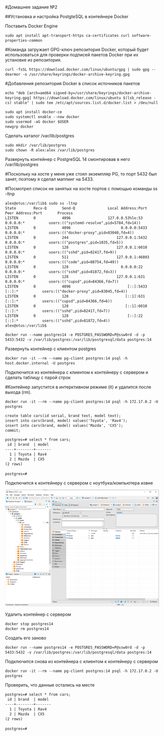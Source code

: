 #Домашнее задание №2

##Установка и настройка PostgteSQL в контейнере Docker

Поставить Docker Engine

```
sudo apt install apt-transport-https ca-certificates curl software-properties-common
```

#Команда загружает GPG-ключ репозитория Docker, который будет использоваться для проверки подписей пакетов Docker при их установке из репозитория.


```
curl -fsSL https://download.docker.com/linux/ubuntu/gpg | sudo gpg --dearmor -o /usr/share/keyrings/docker-archive-keyring.gpg
```

#Добавления репозитория Docker в список источников пакетов

```
echo "deb [arch=amd64 signed-by=/usr/share/keyrings/docker-archive-keyring.gpg] https://download.docker.com/linux/ubuntu $(lsb_release -cs) stable" | sudo tee /etc/apt/sources.list.d/docker.list > /dev/null
```

```
sudo apt install docker-ce
sudo systemctl enable --now docker
sudo usermod -aG docker $USER
newgrp docker
```

Cделать каталог /var/lib/postgres

```
sudo mkdir /var/lib/postgres
sudo chown -R alex:alex /var/lib/postgres
```

Развернуть контейнер с PostgreSQL 14 смонтировав в него /var/lib/postgres

#Поскольку на хосте у меня уже стоял экземпляр PG, то порт 5432 был занят, поэтому я сделал маппинг на 5433. 


#Посмотрел список не занятых на хосте портов с помощью команды ss -ltnp

```
alex@otus:/var/lib$ sudo ss -ltnp
State        Recv-Q       Send-Q               Local Address:Port                Peer Address:Port       Process                                           
LISTEN       0            4096                 127.0.0.53%lo:53                       0.0.0.0:*           users:(("systemd-resolve",pid=5784,fd=14))       
LISTEN       0            4096                       0.0.0.0:5433                     0.0.0.0:*           users:(("docker-proxy",pid=83040,fd=4))          
LISTEN       0            244                      127.0.0.1:5432                     0.0.0.0:*           users:(("postgres",pid=1035,fd=5))               
LISTEN       0            128                      127.0.0.1:6010                     0.0.0.0:*           users:(("sshd",pid=82417,fd=9))                  
LISTEN       0            511                      127.0.0.1:46803                    0.0.0.0:*           users:(("code",pid=88754,fd=49))                 
LISTEN       0            128                        0.0.0.0:22                       0.0.0.0:*           users:(("sshd",pid=81872,fd=3))                  
LISTEN       0            128                      127.0.0.1:631                      0.0.0.0:*           users:(("cupsd",pid=84366,fd=7))                 
LISTEN       0            4096                          [::]:5433                        [::]:*           users:(("docker-proxy",pid=83045,fd=4))          
LISTEN       0            128                          [::1]:631                         [::]:*           users:(("cupsd",pid=84366,fd=6))                 
LISTEN       0            128                          [::1]:6010                        [::]:*           users:(("sshd",pid=82417,fd=7))                  
LISTEN       0            128                           [::]:22                          [::]:*           users:(("sshd",pid=81872,fd=4))                  
alex@otus:/var/lib$ 
```

```
docker run --name postgres14 -e POSTGRES_PASSWORD=P@ssw0rd -d -p 5433:5432 -v /var/lib/postgres:/var/lib/postgresql/data postgres:14
```


Развернуть контейнер с клиентом postgres

```
docker run -it --rm --name pg-client postgres:14 psql -h host.docker.internal -U postgres
```

Подключится из контейнера с клиентом к контейнеру с сервером и сделать таблицу с парой строк


#Контейнер запустится в интерктивном режиме (it) и удалится после выхода (rm).


```
docker run -it --rm --name pg-client postgres:14 psql -h 172.17.0.2 -U postgres
```

```
create table cars(id serial, brand text, model text);
insert into cars(brand, model) values('Toyota', 'Rav4');
insert into cars(brand, model) values('Mazda', 'CX5');
commit; 
```

```
postgres=# select * from cars;
 id | brand  | model 
----+--------+-------
  1 | Toyota | Rav4
  2 | Mazda  | CX5
(2 rows)

postgres=# 
```


Подключится к контейнеру с сервером с ноутбука/компьютера извне

![DBeaver](https://github.com/mrchubaka/OtusHWPCS/blob/main/HW2-12.jpeg)


Удалить контейнер с сервером

```
docker stop postgres14
docker rm postgres14
```

Создать его заново

```
docker run --name postgres14 -e POSTGRES_PASSWORD=P@ssw0rd -d -p 5433:5432 -v /var/lib/postgres:/var/lib/postgresql/data postgres:14
```

Подключится снова из контейнера с клиентом к контейнеру с сервером

```
docker run -it --rm --name pg-client postgres:14 psql -h 172.17.0.2 -U postgres
```

Проверить, что данные остались на месте

```
postgres=# select * from cars;
 id | brand  | model 
----+--------+-------
  1 | Toyota | Rav4
  2 | Mazda  | CX5
(2 rows)

postgres=# 
```

